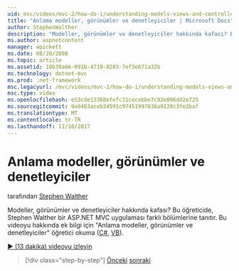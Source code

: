 ```yaml
---
uid: mvc/videos/mvc-2/how-do-i/understanding-models-views-and-controllers
title: "Anlama modeller, görünümler ve denetleyiciler | Microsoft Docs"
author: StephenWalther
description: "Modeller, görünümler ve denetleyiciler hakkında kafası? Bu öğreticide, Stephen Walther bir ASP.NET MVC uygulaması farklı bölümlerine tanıtır."
ms.author: aspnetcontent
manager: wpickett
ms.date: 08/20/2008
ms.topic: article
ms.assetid: 10b39a66-091b-4719-8283-7ef3e671a32b
ms.technology: dotnet-mvc
ms.prod: .net-framework
msc.legacyurl: /mvc/videos/mvc-2/how-do-i/understanding-models-views-and-controllers
msc.type: video
ms.openlocfilehash: e53cde13368efefc31cecebbe7c92e096dd2e725
ms.sourcegitcommit: 9a9483aceb34591c97451997036a9120c3fe2baf
ms.translationtype: MT
ms.contentlocale: tr-TR
ms.lasthandoff: 11/10/2017
---
```

<a name="understanding-models-views-and-controllers"></a>Anlama modeller, görünümler ve denetleyiciler
====================
tarafından [Stephen Walther](https://github.com/StephenWalther)

Modeller, görünümler ve denetleyiciler hakkında kafası? Bu öğreticide, Stephen Walther bir ASP.NET MVC uygulaması farklı bölümlerine tanıtır. Bu videoyu hakkında ek bilgi için "Anlama modeller, görünümler ve denetleyiciler" öğretici okuma ([C#](../../../overview/older-versions-1/overview/understanding-models-views-and-controllers-cs.md), [VB](../../../overview/older-versions-1/overview/understanding-models-views-and-controllers-vb.md)).

[&#9654; (13 dakika) videoyu izleyin](https://channel9.msdn.com/Blogs/ASP-NET-Site-Videos/understanding-models-views-and-controllers)

>[!div class="step-by-step"]
[Önceki](creating-a-movie-database-application-in-15-minutes-with-aspnet-mvc.md)
[sonraki](aspnet-mvc-controller-overview.md)
